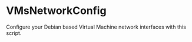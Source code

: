 # VMsNetworkConfig
Configure your Debian based Virtual Machine network interfaces with this script.
